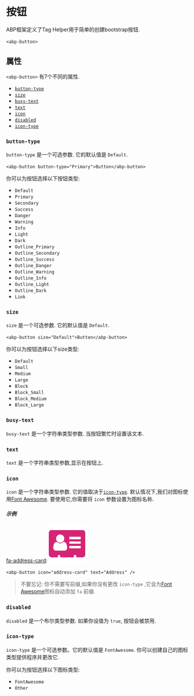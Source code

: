 # 按钮

ABP框架定义了Tag Helper用于简单的创建bootstrap按钮.

`<abp-button>`

## 属性

`<abp-button>` 有7个不同的属性.

* [`button-type`](#button-type)
* [`size`](#size)
* [`busy-text`](#busy-text)
* [`text`](#text)
* [`icon`](#icon)
* [`disabled`](#disabled)
* [`icon-type`](#icon-type)

### `button-type`

`button-type` 是一个可选参数. 它的默认值是 `Default`.

`<abp-button button-type="Primary">Button</abp-button>`

你可以为按钮选择以下按钮类型:

* `Default`
* `Primary`
* `Secondary`
* `Success`
* `Danger`
* `Warning`
* `Info`
* `Light`
* `Dark`
* `Outline_Primary`
* `Outline_Secondary`
* `Outline_Success`
* `Outline_Danger`
* `Outline_Warning`
* `Outline_Info`
* `Outline_Light`
* `Outline_Dark`
* `Link`

### `size`

`size` 是一个可选参数. 它的默认值是 `Default`.

`<abp-button size="Default">Button</abp-button>`

你可以为按钮选择以下size类型:

* `Default`
* `Small`
* `Medium`
* `Large`
* `Block`
* `Block_Small`
* `Block_Medium`
* `Block_Large`

### `busy-text`

`busy-text` 是一个字符串类型参数. 当按钮繁忙时设置该文本.

### `text`

`text` 是一个字符串类型参数,显示在按钮上.

### `icon`

`icon` 是一个字符串类型参数. 它的值取决于[`icon-type`](#`icon-type`). 默认情况下,我们对图标使用[Font Awesome](https://fontawesome.com/). 要使用它,你需要将 `icon` 参数设置为图标名称. 

##### 示例

[fa-address-card](https://fontawesome.com/icons/address-card): ![fa-address-card](fa-address-card.png "Address Card")

`<abp-button icon="address-card" text="Address" />`

> 不要忘记: 你不需要写前缀,如果你没有更改 `icon-type` ,它会为[Font Awesome](https://fontawesome.com/)图标自动添加 `fa` 前缀.

### `disabled`

`disabled` 是一个布尔类型参数. 如果你设值为 `true`, 按钮会被禁用.

### `icon-type`

`icon-type` 是一个可选参数。它的默认值是 `FontAwesome`. 你可以创建自己的图标类型提供程序并更改它.

你可以为按钮选择以下图标类型:

* `FontAwesome`
* `Other`
